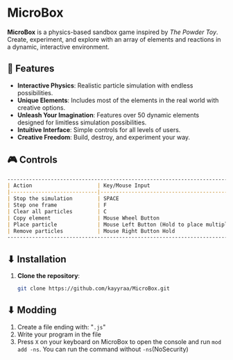 # MicroBox

**MicroBox** is a physics-based sandbox game inspired by *The Powder Toy*. Create, experiment, and explore with an array of elements and reactions in a dynamic, interactive environment.

## 🌟 Features

- **Interactive Physics**: Realistic particle simulation with endless possibilities.
- **Unique Elements**: Includes most of the elements in the real world with creative options.
- **Unleash Your Imagination**: Features over 50 dynamic elements designed for limitless simulation possibilities.
- **Intuitive Interface**: Simple controls for all levels of users.
- **Creative Freedom**: Build, destroy, and experiment your way.

## 🎮 Controls
```markdown
---------------------------------------------------------------------------
| Action                     | Key/Mouse Input                            |
|----------------------------|--------------------------------------------|
| Stop the simulation        | SPACE                                      |
| Step one frame             | F                                          |
| Clear all particles        | C                                          |
| Copy element               | Mouse Wheel Button                         |
| Place particle             | Mouse Left Button (Hold to place multiple) |
| Remove particles           | Mouse Right Button Hold                    |
---------------------------------------------------------------------------
```

## ⬇ Installation

1. **Clone the repository**:
   ```bash
   git clone https://github.com/kayyraa/MicroBox.git

## ⬇ Modding

1. Create a file ending with: "`.js`"
2. Write your program in the file
3. Press `X` on your keyboard on MicroBox to open the console and run `mod add -ns`. You can run the command without `-ns`(NoSecurity)